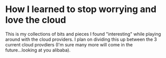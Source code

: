 # How I learned to stop worrying and love the cloud
This is my collections of bits and pieces I found "interesting" while playing around with the cloud providers.
I plan on dividing this up between the 3 current cloud provdiers (I'm sure many more will come in the future...looking at you alibaba).
